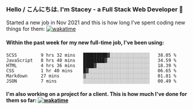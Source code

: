 ### Hello / こんにちは. I'm Stacey - a Full Stack Web Developer 👋

Started a new job in Nov 2021 and this is how long I've spent coding new things for them: [![wakatime](https://wakatime.com/badge/user/86082ce1-bca4-4a02-a7a3-c2242e42ac7a/project/12b01edb-1cc9-44e6-b4ef-181fde524dc6.svg)](https://wakatime.com/badge/user/86082ce1-bca4-4a02-a7a3-c2242e42ac7a/project/12b01edb-1cc9-44e6-b4ef-181fde524dc6)

#### Within the past week for my new full-time job, I've been using:
<!--START_SECTION:waka-->

```text
SCSS         9 hrs 32 mins   █████████▓░░░░░░░░░░░░░░░   38.05 %
JavaScript   8 hrs 40 mins   ████████▓░░░░░░░░░░░░░░░░   34.59 %
HTML         4 hrs 36 mins   ████▓░░░░░░░░░░░░░░░░░░░░   18.39 %
CSS          1 hr 40 mins    █▓░░░░░░░░░░░░░░░░░░░░░░░   06.65 %
Markdown     27 mins         ▒░░░░░░░░░░░░░░░░░░░░░░░░   01.81 %
JSON         7 mins          ░░░░░░░░░░░░░░░░░░░░░░░░░   00.49 %
```

<!--END_SECTION:waka-->

#### I'm also working on a project for a client. This is how much I've done for them so far: [![wakatime](https://wakatime.com/badge/user/8ee03c5d-7d98-49f4-8d0f-1a6ade1c9e19/project/5bc43805-de54-41d6-a7b7-44e5a8ecc477.svg)](https://wakatime.com/badge/user/8ee03c5d-7d98-49f4-8d0f-1a6ade1c9e19/project/5bc43805-de54-41d6-a7b7-44e5a8ecc477)
